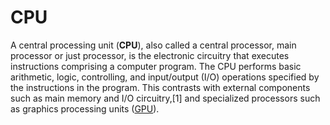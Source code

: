 # CPU

A central processing unit (**CPU**), also called a central processor, main processor or just processor, is the electronic circuitry that executes instructions comprising a computer program. The CPU performs basic arithmetic, logic, controlling, and input/output (I/O) operations specified by the instructions in the program. This contrasts with external components such as main memory and I/O circuitry,[1] and specialized processors such as graphics processing units ([GPU](http://127.0.0.1:8000/wiki/GPU)).